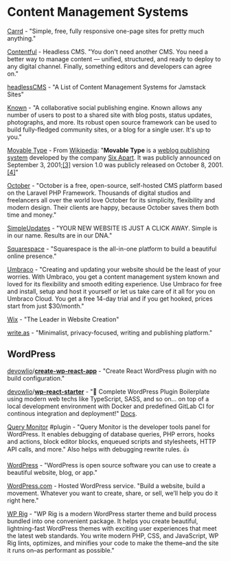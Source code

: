 # Content Management Systems

[Carrd](https://carrd.co/) - "Simple, free, fully responsive one-page sites for pretty much anything."

[Contentful](https://www.contentful.com/) - Headless CMS. "You don't need another CMS. You need a better way to manage content — unified, structured, and ready to deploy to any digital channel. Finally, something editors and developers can agree on."

[headlessCMS](https://headlesscms.org/) - "A List of Content Management Systems for Jamstack Sites"

[Known](https://withknown.com/) - "A collaborative social publishing engine. Known allows any number of users to post to a shared site with blog posts, status updates, photographs, and more. Its robust open source framework can be used to build fully-fledged community sites, or a blog for a single user. It's up to you."

[Movable Type](https://www.movabletype.com/) - From [Wikipedia](https://en.wikipedia.org/wiki/Movable_Type): "**Movable Type** is a [weblog publishing system](https://en.wikipedia.org/wiki/Blog_software) developed by the company [Six Apart](https://en.wikipedia.org/wiki/Six_Apart). It was publicly announced on September 3, 2001;[\[3\]](https://en.wikipedia.org/wiki/Movable_Type#cite_note-3) version 1.0 was publicly released on October 8, 2001.[\[4\]](https://en.wikipedia.org/wiki/Movable_Type#cite_note-4)"

[October](https://octobercms.com/) - "October is a free, open-source, self-hosted CMS platform based on the Laravel PHP Framework. Thousands of digital studios and freelancers all over the world love October for its simplicity, flexibility and modern design. Their clients are happy, because October saves them both time and money."

[SimpleUpdates](https://www.simpleupdates.com/) - "YOUR NEW WEBSITE IS JUST A CLICK AWAY. Simple is in our name. Results are in our DNA."

[Squarespace](https://www.squarespace.com/?channel=pbr&subchannel=bing&source=branded&subcampaign=%28branded-squarespace%28only%29-us-search_squarespace_squarespace_e%29&msclkid=3d716fc577801407bd08331104cd7046) - "Squarespace is the all-in-one platform to build a beautiful online presence."

[Umbraco](https://umbraco.com/?msclkid=56397f8c2ac21063c6ba236257c2dfc1&utm_source=bing&utm_medium=cpc&utm_campaign=US%20-%20S%20-%20L%20-%20Brand%20name%20-%2029%2F3-19&utm_term=umbraco&utm_content=Umbraco%20EM) - "Creating and updating your website should be the least of your worries. With Umbraco, you get a content management system known and loved for its flexibility and smooth editing experience. Use Umbraco for free and install, setup and host it yourself or let us take care of it all for you on Umbraco Cloud. You get a free 14-day trial and if you get hooked, prices start from just $30/month."

[Wix](https://www.wix.com/html5bing/hiker-create-wix?utm_source=bing&utm_campaign=MS_Wix_NEW%5Ewix_English-x&experiment_id=wix%5Ebe%5E79783360752420%5Ewix&msclkid=3a0379c916c81b23bf6f251d6566e9ec&utm_medium=cpc) - "The Leader in Website Creation"

[write.as](https://write.as/) - "Minimalist, privacy-focused, writing and publishing platform."

## WordPress

[devowlio](https://github.com/devowlio)/[**create-wp-react-app**](https://github.com/devowlio/create-wp-react-app) - "Create React WordPress plugin with no build configuration."

[devowlio](https://github.com/devowlio)/[**wp-react-starter**](https://github.com/devowlio/wp-react-starter) - "🚀 Complete WordPress Plugin Boilerplate using modern web techs like TypeScript, SASS, and so on... on top of a local development environment with Docker and predefined GitLab CI for continous integration and deployment!" [Docs](https://devowlio.gitbook.io/wp-react-starter/).

[Query Monitor](https://wordpress.org/plugins/query-monitor/) \#plugin - "Query Monitor is the developer tools panel for WordPress. It enables debugging of database queries, PHP errors, hooks and actions, block editor blocks, enqueued scripts and stylesheets, HTTP API calls, and more." Also helps with debugging rewrite rules. 👍

[WordPress](https://wordpress.org/) - "WordPress is open source software you can use to create a beautiful website, blog, or app."

[WordPress.com](https://wordpress.com/) - Hosted WordPress service. "Build a website, build a movement. Whatever you want to create, share, or sell, we’ll help you do it right here."

[WP Rig](https://wprig.io/) - "WP Rig is a modern WordPress starter theme and build process bundled into one convenient package. It helps you create beautiful, lightning-fast WordPress themes with exciting user experiences that meet the latest web standards. You write modern PHP, CSS, and JavaScript, WP Rig lints, optimizes, and minifies your code to make the theme–and the site it runs on–as performant as possible."

